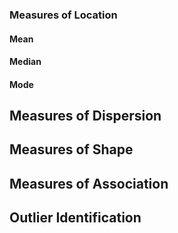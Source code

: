 ### Measures of Location
#### Mean
#### Median
#### Mode
## Measures of Dispersion
## Measures of Shape
## Measures of Association
## Outlier Identification
